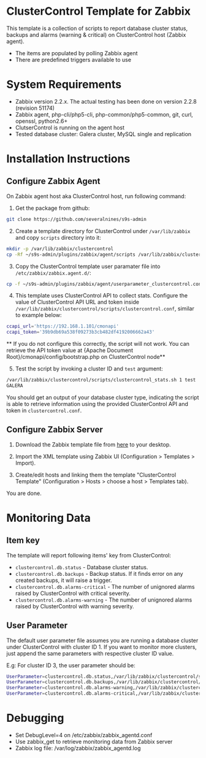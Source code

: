 ClusterControl Template for Zabbix
==================================

This template is a collection of scripts to report database cluster status, backups and alarms (warning & critical) on ClusterControl host (Zabbix agent).

- The items are populated by polling Zabbix agent
- There are predefined triggers available to use

System Requirements
===================

- Zabbix version 2.2.x. The actual testing has been done on version 2.2.8 (revision 51174)
- Zabbix agent, php-cli/php5-cli, php-common/php5-common, git, curl, openssl, python2.6+
- ClutserControl is running on the agent host
- Tested database cluster: Galera cluster, MySQL single and replication

Installation Instructions
=========================

Configure Zabbix Agent
----------------------

On Zabbix agent host aka ClusterControl host, run following command:

1) Get the package from github:
```bash
git clone https://github.com/severalnines/s9s-admin
```

2) Create a template directory for ClusterControl under `/var/lib/zabbix` and copy `scripts` directory into it:
```bash
mkdir -p /var/lib/zabbix/clustercontrol
cp -Rf ~/s9s-admin/plugins/zabbix/agent/scripts /var/lib/zabbix/clustercontrol
```

3) Copy the ClusterControl template user paramater file into `/etc/zabbix/zabbix.agent.d/`:
```bash
cp -f ~/s9s-admin/plugins/zabbix/agent/userparameter_clustercontrol.conf /etc/zabbix/zabbix.agent.d/
```

4) This template uses ClusterControl API to collect stats. Configure the value of ClusterControl API URL and token inside `/var/lib/zabbix/clustercontrol/scripts/clustercontrol.conf`, similar to example below:
```bash
ccapi_url='https://192.168.1.101/cmonapi'
ccapi_token='39b9db69a538f09273b3cb482df4192006662a43'
```
** If you do not configure this correctly, the script will not work. You can retrieve the API token value at {Apache Document Root}/cmonapi/config/bootstrap.php on ClusterControl node**

5) Test the script by invoking a cluster ID and `test` argument:
```bash
/var/lib/zabbix/clustercontrol/scripts/clustercontrol_stats.sh 1 test
GALERA
```

You should get an output of your database cluster type, indicating the script is able to retrieve information using the provided ClusterControl API and token in `clustercontrol.conf`.

Configure Zabbix Server
-----------------------

1. Download the Zabbix template file from [here](https://raw.githubusercontent.com/severalnines/s9s-admin/master/plugins/zabbix/server/zbx_clustercontrol_templates.xml) to your desktop.

2. Import the XML template using Zabbix UI (Configuration > Templates > Import).

3. Create/edit hosts and linking them the template "ClusterControl Template" (Configuration > Hosts > choose a host > Templates tab).

You are done.

Monitoring Data
===============

Item key
--------

The template will report following items' key from ClusterControl:

* `clustercontrol.db.status` 	- Database cluster status.
* `clustercontrol.db.backups` - Backup status. If it finds error on any created backups, it will raise a trigger.
* `clustercontrol.db.alarms-critical` - The number of unignored alarms raised by ClusterControl with critical severity.
* `clustercontrol.db.alarms-warning` - The number of unignored alarms raised by ClusterControl with warning severity.

User Parameter
--------------

The default user parameter file assumes you are running a database cluster under ClusterControl with cluster ID 1. If you want to monitor more clusters, just append the same parameters with respective cluster ID value.

E.g: For cluster ID 3, the user parameter should be:
```bash
UserParameter=clustercontrol.db.status,/var/lib/zabbix/clustercontrol/scripts/clustercontrol_stats.php 3 cluster
UserParameter=clustercontrol.db.backups,/var/lib/zabbix/clustercontrol/scripts/clustercontrol_stats.php 3 backups
UserParameter=clustercontrol.db.alarms-warning,/var/lib/zabbix/clustercontrol/scripts/clustercontrol_stats.php 3 alarms-warning
UserParameter=clustercontrol.db.alarms-critical,/var/lib/zabbix/clustercontrol/scripts/clustercontrol_stats.php 3 alarms-critical
```

Debugging
=========

- Set DebugLevel=4 on /etc/zabbix/zabbix_agentd.conf
- Use zabbix_get to retrieve monitoring data from Zabbix server
- Zabbix log file: /var/log/zabbix/zabbix_agentd.log
